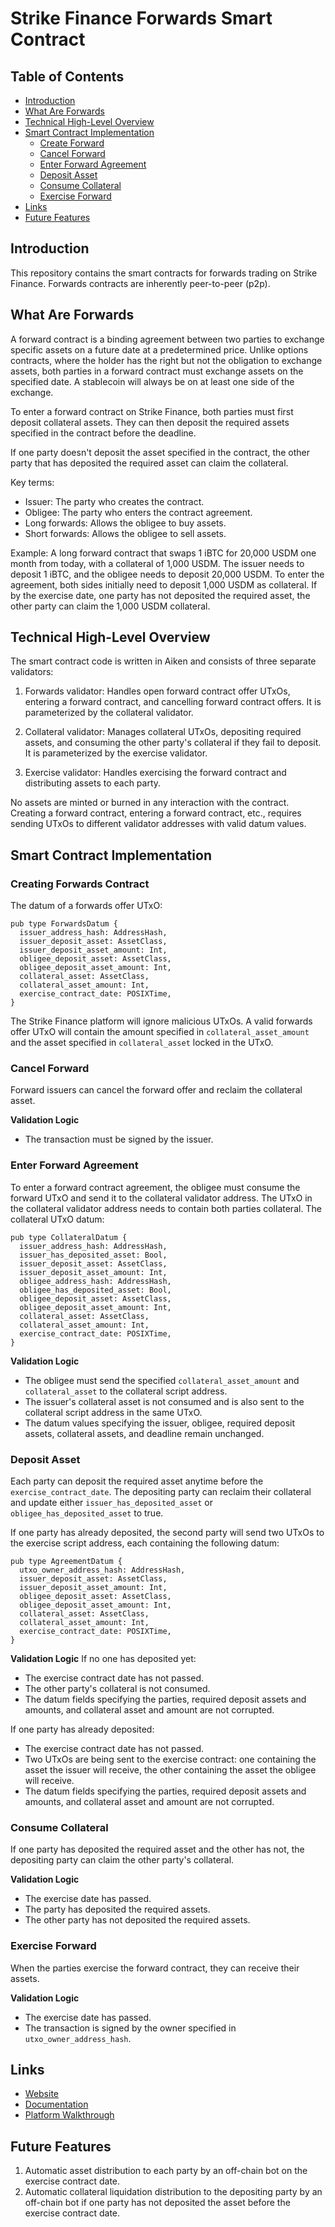 # Strike Finance Forwards Smart Contract

## Table of Contents
- [Introduction](#introduction)
- [What Are Forwards](#what-are-forwards)
- [Technical High-Level Overview](#technical-high-level-overview)
- [Smart Contract Implementation](#smart-contract-implementation)
  - [Create Forward](#create-forward)
  - [Cancel Forward](#cancel-forward)
  - [Enter Forward Agreement](#enter-forward-agreement)
  - [Deposit Asset](#deposit-asset)
  - [Consume Collateral](#consume-collateral)
  - [Exercise Forward](#exercise-forward)
- [Links](#links)
- [Future Features](#future-features)

## Introduction
This repository contains the smart contracts for forwards trading on Strike Finance. Forwards contracts are inherently peer-to-peer (p2p).

## What Are Forwards
A forward contract is a binding agreement between two parties to exchange specific assets on a future date at a predetermined price. Unlike options contracts, where the holder has the right but not the obligation to exchange assets, both parties in a forward contract must exchange assets on the specified date. A stablecoin will always be on at least one side of the exchange.

To enter a forward contract on Strike Finance, both parties must first deposit collateral assets. They can then deposit the required assets specified in the contract before the deadline.

If one party doesn't deposit the asset specified in the contract, the other party that has deposited the required asset can claim the collateral.

Key terms:
- Issuer: The party who creates the contract.
- Obligee: The party who enters the contract agreement.
- Long forwards: Allows the obligee to buy assets.
- Short forwards: Allows the obligee to sell assets.

Example: A long forward contract that swaps 1 iBTC for 20,000 USDM one month from today, with a collateral of 1,000 USDM. The issuer needs to deposit 1 iBTC, and the obligee needs to deposit 20,000 USDM. To enter the agreement, both sides initially need to deposit 1,000 USDM as collateral. If by the exercise date, one party has not deposited the required asset, the other party can claim the 1,000 USDM collateral.

## Technical High-Level Overview
The smart contract code is written in Aiken and consists of three separate validators:

1. Forwards validator: Handles open forward contract offer UTxOs, entering a forward contract, and cancelling forward contract offers. It is parameterized by the collateral validator.

2. Collateral validator: Manages collateral UTxOs, depositing required assets, and consuming the other party's collateral if they fail to deposit. It is parameterized by the exercise validator.

3. Exercise validator: Handles exercising the forward contract and distributing assets to each party.

No assets are minted or burned in any interaction with the contract. Creating a forward contract, entering a forward contract, etc., requires sending UTxOs to different validator addresses with valid datum values.

## Smart Contract Implementation

### Creating Forwards Contract
The datum of a forwards offer UTxO:
```
pub type ForwardsDatum {
  issuer_address_hash: AddressHash,
  issuer_deposit_asset: AssetClass,
  issuer_deposit_asset_amount: Int,
  obligee_deposit_asset: AssetClass,
  obligee_deposit_asset_amount: Int,
  collateral_asset: AssetClass,
  collateral_asset_amount: Int,
  exercise_contract_date: POSIXTime,
}
```
The Strike Finance platform will ignore malicious UTxOs. A valid forwards offer UTxO will contain the amount specified in `collateral_asset_amount` and the asset specified in `collateral_asset` locked in the UTxO.

### Cancel Forward
Forward issuers can cancel the forward offer and reclaim the collateral asset.

**Validation Logic**
* The transaction must be signed by the issuer.

### Enter Forward Agreement
To enter a forward contract agreement, the obligee must consume the forward UTxO and send it to the collateral validator address. The UTxO in the collateral validator address needs to contain both parties collateral. The collateral UTxO datum:
```
pub type CollateralDatum {
  issuer_address_hash: AddressHash,
  issuer_has_deposited_asset: Bool,
  issuer_deposit_asset: AssetClass,
  issuer_deposit_asset_amount: Int,
  obligee_address_hash: AddressHash,
  obligee_has_deposited_asset: Bool,
  obligee_deposit_asset: AssetClass,
  obligee_deposit_asset_amount: Int,
  collateral_asset: AssetClass,
  collateral_asset_amount: Int,
  exercise_contract_date: POSIXTime,
}
```

**Validation Logic**
* The obligee must send the specified `collateral_asset_amount` and `collateral_asset` to the collateral script address.
* The issuer's collateral asset is not consumed and is also sent to the collateral script address in the same UTxO.
* The datum values specifying the issuer, obligee, required deposit assets, collateral assets, and deadline remain unchanged.

### Deposit Asset
Each party can deposit the required asset anytime before the `exercise_contract_date`. The depositing party can reclaim their collateral and update either `issuer_has_deposited_asset` or `obligee_has_deposited_asset` to true.

If one party has already deposited, the second party will send two UTxOs to the exercise script address, each containing the following datum:
```
pub type AgreementDatum {
  utxo_owner_address_hash: AddressHash,
  issuer_deposit_asset: AssetClass,
  issuer_deposit_asset_amount: Int,
  obligee_deposit_asset: AssetClass,
  obligee_deposit_asset_amount: Int,
  collateral_asset: AssetClass,
  collateral_asset_amount: Int,
  exercise_contract_date: POSIXTime,
}
```

**Validation Logic**
If no one has deposited yet:
* The exercise contract date has not passed.
* The other party's collateral is not consumed.
* The datum fields specifying the parties, required deposit assets and amounts, and collateral asset and amount are not corrupted.

If one party has already deposited:
* The exercise contract date has not passed.
* Two UTxOs are being sent to the exercise contract: one containing the asset the issuer will receive, the other containing the asset the obligee will receive.
* The datum fields specifying the parties, required deposit assets and amounts, and collateral asset and amount are not corrupted.

### Consume Collateral
If one party has deposited the required asset and the other has not, the depositing party can claim the other party's collateral.

**Validation Logic**
* The exercise date has passed.
* The party has deposited the required assets.
* The other party has not deposited the required assets.

### Exercise Forward
When the parties exercise the forward contract, they can receive their assets.

**Validation Logic**
* The exercise date has passed.
* The transaction is signed by the owner specified in `utxo_owner_address_hash`.

## Links
- [Website](https://www.strikefinance.org/forwards)
- [Documentation](https://docs.strikefinance.org/)
- [Platform Walkthrough](https://youtu.be/l7Qaizf4NtI)

## Future Features

1. Automatic asset distribution to each party by an off-chain bot on the exercise contract date.
2. Automatic collateral liquidation distribution to the depositing party by an off-chain bot if one party has not deposited the asset before the exercise contract date.
